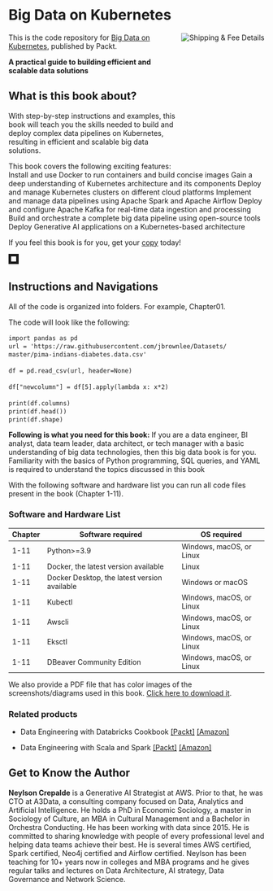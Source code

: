 # Big Data on Kubernetes

<a href="https://www.amazon.com/Big-Data-Kubernetes-practical-efficient/dp/1835462146/ref=tmm_pap_swatch_0?_encoding=UTF8&dib_tag=se&dib=eyJ2IjoiMSJ9.f-qgjQEcIcUJ87LXGDQGLtg8bYoODUh-eqkvU-Lk08Gl_Dehn2iyKELYaqXZj2j9zLVxCiWuGdfi-tpY0sA8AzZV9GrYd1fcc4_QobRvWovbWkHMmpfqitRy0NFcoit9QiwnQ8gXFGDd-HQqjgK1cA.6i1oTi7zW4AIDD_NCZwG5lcXrYhl5Ht0d5K1OPMZqNw&qid=1720678581&sr=1-3&utm_source=github&utm_medium=repository&utm_campaign=9781835082287"><img src="https://m.media-amazon.com/images/I/810h3uxswlL._SL1500_.jpg" alt="Shipping & Fee Details" height="256px" align="right"></a>

This is the code repository for [Big Data on Kubernetes](https://www.amazon.com/Big-Data-Kubernetes-practical-efficient/dp/1835462146/ref=tmm_pap_swatch_0?_encoding=UTF8&dib_tag=se&dib=eyJ2IjoiMSJ9.f-qgjQEcIcUJ87LXGDQGLtg8bYoODUh-eqkvU-Lk08Gl_Dehn2iyKELYaqXZj2j9zLVxCiWuGdfi-tpY0sA8AzZV9GrYd1fcc4_QobRvWovbWkHMmpfqitRy0NFcoit9QiwnQ8gXFGDd-HQqjgK1cA.6i1oTi7zW4AIDD_NCZwG5lcXrYhl5Ht0d5K1OPMZqNw&qid=1720678581&sr=1-3&utm_source=github&utm_medium=repository&utm_campaign=9781835082287), published by Packt.

**A practical guide to building efficient and 
scalable data solutions**

## What is this book about?
With step-by-step instructions and examples, this book will teach you the skills needed to build and deploy complex data pipelines on Kubernetes, resulting in efficient and scalable big data solutions.

This book covers the following exciting features:
Install and use Docker to run containers and build concise images
Gain a deep understanding of Kubernetes architecture and its components
Deploy and manage Kubernetes clusters on different cloud platforms
Implement and manage data pipelines using Apache Spark and Apache Airflow
Deploy and configure Apache Kafka for real-time data ingestion and processing
Build and orchestrate a complete big data pipeline using open-source tools
Deploy Generative AI applications on a Kubernetes-based architecture

If you feel this book is for you, get your [copy](https://www.amazon.com/dp/1835462146) today!

<a href="https://www.packtpub.com/?utm_source=github&utm_medium=banner&utm_campaign=GitHubBanner"><img src="https://raw.githubusercontent.com/PacktPublishing/GitHub/master/GitHub.png" 
alt="https://www.packtpub.com/" border="5" /></a>

## Instructions and Navigations
All of the code is organized into folders. For example, Chapter01.

The code will look like the following:
```
import pandas as pd
url = 'https://raw.githubusercontent.com/jbrownlee/Datasets/
master/pima-indians-diabetes.data.csv'

df = pd.read_csv(url, header=None)

df["newcolumn"] = df[5].apply(lambda x: x*2)

print(df.columns)
print(df.head())
print(df.shape)

```

**Following is what you need for this book:**
If you are a data engineer, BI analyst, data team leader, data architect, or tech manager with a basic understanding of big data technologies, then this big data book is for you. Familiarity with the basics of Python programming, SQL queries, and YAML is required to understand the topics discussed in this book

With the following software and hardware list you can run all code files present in the book (Chapter 1-11).
### Software and Hardware List
| Chapter | Software required | OS required |
| -------- | ------------------------------------ | ----------------------------------- |
| 1-11 | Python>=3.9 | Windows, macOS, or Linux |
| 1-11 | Docker, the latest version available | Linux |
| 1-11 | Docker Desktop, the latest version available | Windows or macOS |
| 1-11 | Kubectl | Windows, macOS, or Linux |
| 1-11 | Awscli | Windows, macOS, or Linux |
| 1-11 | Eksctl | Windows, macOS, or Linux |
| 1-11 | DBeaver Community Edition | Windows, macOS, or Linux |


We also provide a PDF file that has color images of the screenshots/diagrams used in this book. [Click here to download it]().

### Related products
* Data Engineering with Databricks Cookbook [[Packt]](https://www.amazon.com/dp/1837633355?utm_source=github&utm_medium=repository&utm_campaign=9781839218750) [[Amazon]](https://www.amazon.com/dp/1837633355)

* Data Engineering with Scala and Spark [[Packt]](https://www.amazon.com/dp/1804612588?utm_source=github&utm_medium=repository&utm_campaign=9781803241067) [[Amazon]](https://www.amazon.com/dp/1804612588)


## Get to Know the Author
**Neylson Crepalde**
is a Generative AI Strategist at AWS. Prior to that, he was CTO at A3Data, a consulting company focused on Data, Analytics and Artificial Intelligence. He holds a PhD in Economic Sociology, a master in Sociology of Culture, an MBA in Cultural Management and a Bachelor in Orchestra Conducting. He has been working with data since 2015. He is committed to sharing knowledge with people of every professional level and helping data teams achieve their best. He is several times AWS certified, Spark certified, Neo4j certified and Airflow certified. Neylson has been teaching for 10+ years now in colleges and MBA programs and he gives regular talks and lectures on Data Architecture, AI strategy, Data Governance and Network Science.
